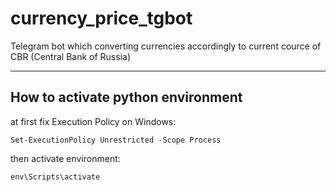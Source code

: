# currency_price_tgbot
Telegram bot which converting currencies accordingly to current cource of CBR (Central Bank of Russia)

---
## How to activate python environment

at first fix Execution Policy on Windows: 
```
Set-ExecutionPolicy Unrestricted -Scope Process
```

then activate environment:
```
env\Scripts\activate
``` 
